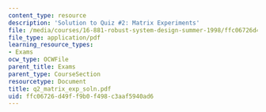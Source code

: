 ```yaml
---
content_type: resource
description: 'Solution to Quiz #2: Matrix Experiments'
file: /media/courses/16-881-robust-system-design-summer-1998/ffc06726d49ff9b0f498c3aaf5940ad6_q2_matrix_exp_soln.pdf
file_type: application/pdf
learning_resource_types:
- Exams
ocw_type: OCWFile
parent_title: Exams
parent_type: CourseSection
resourcetype: Document
title: q2_matrix_exp_soln.pdf
uid: ffc06726-d49f-f9b0-f498-c3aaf5940ad6
---
```


